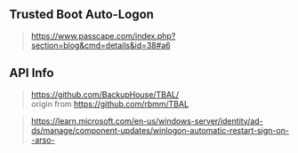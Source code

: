 ## Trusted Boot Auto-Logon    
> https://www.passcape.com/index.php?section=blog&cmd=details&id=38#a6    


## API Info 
> https://github.com/BackupHouse/TBAL/  
> origin from https://github.com/rbmm/TBAL  


> https://learn.microsoft.com/en-us/windows-server/identity/ad-ds/manage/component-updates/winlogon-automatic-restart-sign-on--arso-
